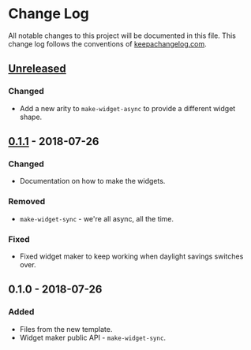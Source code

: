 # Change Log
All notable changes to this project will be documented in this file. This change log follows the conventions of [keepachangelog.com](http://keepachangelog.com/).

## [Unreleased]
### Changed
- Add a new arity to `make-widget-async` to provide a different widget shape.

## [0.1.1] - 2018-07-26
### Changed
- Documentation on how to make the widgets.

### Removed
- `make-widget-sync` - we're all async, all the time.

### Fixed
- Fixed widget maker to keep working when daylight savings switches over.

## 0.1.0 - 2018-07-26
### Added
- Files from the new template.
- Widget maker public API - `make-widget-sync`.

[Unreleased]: https://github.com/your-name/social-analysis/compare/0.1.1...HEAD
[0.1.1]: https://github.com/your-name/social-analysis/compare/0.1.0...0.1.1
